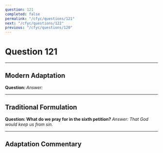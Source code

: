 ```yaml
---
question: 121
completed: false
permalink: "/cfyc/questions/121"
next: "/cfyc/questions/122"
previous: "/cfyc/questions/120"
---
```

# Question 121
---
## Modern Adaptation
<strong>
    Question:
</strong>

<em>
    Answer:
</em>

---
## Traditional Formulation
<strong>
    Question: What do we pray for in the sixth petition?
</strong>

<em>
    Answer: That God would keep us from sin.
</em>

---
## Adaptation Commentary
